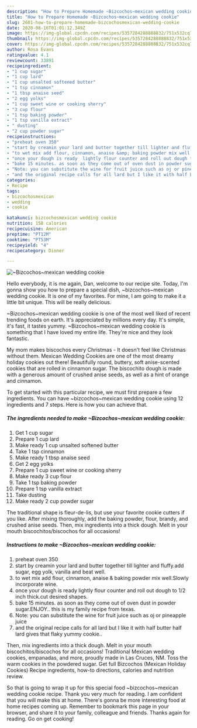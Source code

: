 ```yaml
---
description: "How to Prepare Homemade ~Bizcochos~mexican wedding cookie"
title: "How to Prepare Homemade ~Bizcochos~mexican wedding cookie"
slug: 2601-how-to-prepare-homemade-bizcochosmexican-wedding-cookie
date: 2020-08-16T01:01:12.349Z
image: https://img-global.cpcdn.com/recipes/5357284288888832/751x532cq70/bizcochosmexican-wedding-cookie-recipe-main-photo.jpg
thumbnail: https://img-global.cpcdn.com/recipes/5357284288888832/751x532cq70/bizcochosmexican-wedding-cookie-recipe-main-photo.jpg
cover: https://img-global.cpcdn.com/recipes/5357284288888832/751x532cq70/bizcochosmexican-wedding-cookie-recipe-main-photo.jpg
author: Rosa Evans
ratingvalue: 4.1
reviewcount: 33891
recipeingredient:
- "1 cup sugar"
- "1 cup lard"
- "1 cup unsalted softened butter"
- "1 tsp cinnamon"
- "1 tbsp anaise seed"
- "2 egg yolks"
- "1 cup sweet wine or cooking sherry"
- "3 cup flour"
- "1 tsp baking powder"
- "1 tsp vanilla extract"
- " dusting"
- "2 cup powder sugar"
recipeinstructions:
- "preheat oven 350"
- "start by creamin your lard and butter together till lighter and fluffy.add sugar, egg yolk, vanilla and beat well."
- "to wet mix add flour, cinnamon, anaise &amp; baking powder mix well.Slowly incorporate wine."
- "once your dough is ready  lightly flour counter and roll out dough to 1/2 inch thick.cut desired shapes."
- "bake 15 minutes. as soon as they come out of oven dust in powder sugar.ENJOY.. this is my family recipe from texas."
- "Note: you can substitute the wine for fruit juice such as oj or pineapple juice"
- "and the original recipe calls for all lard but I like it with half butter half lard gives that flaky yummy cookie.."
categories:
- Recipe
tags:
- bizcochosmexican
- wedding
- cookie

katakunci: bizcochosmexican wedding cookie 
nutrition: 158 calories
recipecuisine: American
preptime: "PT12M"
cooktime: "PT53M"
recipeyield: "4"
recipecategory: Dinner

---
```



![~Bizcochos~mexican wedding cookie](https://img-global.cpcdn.com/recipes/5357284288888832/751x532cq70/bizcochosmexican-wedding-cookie-recipe-main-photo.jpg)

Hello everybody, it is me again, Dan, welcome to our recipe site. Today, I'm gonna show you how to prepare a special dish, ~bizcochos~mexican wedding cookie. It is one of my favorites. For mine, I am going to make it a little bit unique. This will be really delicious.

~Bizcochos~mexican wedding cookie is one of the most well liked of recent trending foods on earth. It's appreciated by millions every day. It's simple, it's fast, it tastes yummy. ~Bizcochos~mexican wedding cookie is something that I have loved my entire life. They're nice and they look fantastic.

My mom makes biscochos every Christmas - It doesn&#39;t feel like Christmas without them. Mexican Wedding Cookies are one of the most dreamy holiday cookies out there! Beautifully round, buttery, soft anise-scented cookies that are rolled in cinnamon sugar. The biscochito dough is made with a generous amount of crushed anise seeds, as well as a hint of orange and cinnamon.


To get started with this particular recipe, we must first prepare a few ingredients. You can have ~bizcochos~mexican wedding cookie using 12 ingredients and 7 steps. Here is how you can achieve that.

<!--inarticleads1-->

##### The ingredients needed to make ~Bizcochos~mexican wedding cookie:

1. Get 1 cup sugar
1. Prepare 1 cup lard
1. Make ready 1 cup unsalted softened butter
1. Take 1 tsp cinnamon
1. Make ready 1 tbsp anaise seed
1. Get 2 egg yolks
1. Prepare 1 cup sweet wine or cooking sherry
1. Make ready 3 cup flour
1. Take 1 tsp baking powder
1. Prepare 1 tsp vanilla extract
1. Take  dusting
1. Make ready 2 cup powder sugar


The traditional shape is fleur-de-lis, but use your favorite cookie cutters if you like. After mixing thoroughly, add the baking powder, flour, brandy, and crushed anise seeds. Then, mix ingredients into a thick dough. Melt in your mouth biscochitos/biscochos for all occasions! 

<!--inarticleads2-->

##### Instructions to make ~Bizcochos~mexican wedding cookie:

1. preheat oven 350
1. start by creamin your lard and butter together till lighter and fluffy.add sugar, egg yolk, vanilla and beat well.
1. to wet mix add flour, cinnamon, anaise &amp; baking powder mix well.Slowly incorporate wine.
1. once your dough is ready  lightly flour counter and roll out dough to 1/2 inch thick.cut desired shapes.
1. bake 15 minutes. as soon as they come out of oven dust in powder sugar.ENJOY.. this is my family recipe from texas.
1. Note: you can substitute the wine for fruit juice such as oj or pineapple juice
1. and the original recipe calls for all lard but I like it with half butter half lard gives that flaky yummy cookie..


Then, mix ingredients into a thick dough. Melt in your mouth biscochitos/biscochos for all occasions! Traditional Mexican wedding cookies, empanadas, and more, proudly made in Las Cruces, NM. Toss the warm cookies in the powdered sugar. Get full Bizcochos (Mexican Holiday Cookies) Recipe ingredients, how-to directions, calories and nutrition review. 

So that is going to wrap it up for this special food ~bizcochos~mexican wedding cookie recipe. Thank you very much for reading. I am confident that you will make this at home. There's gonna be more interesting food at home recipes coming up. Remember to bookmark this page in your browser, and share it to your family, colleague and friends. Thanks again for reading. Go on get cooking!
